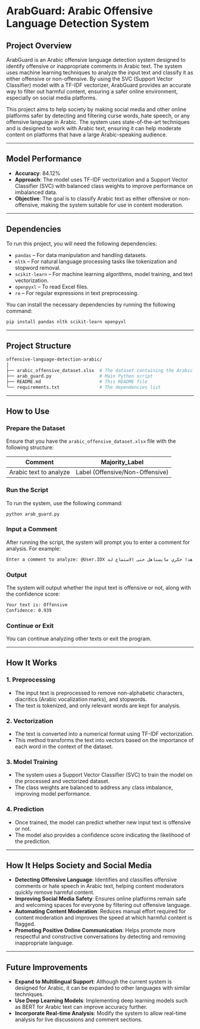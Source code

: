 # ArabGuard: Arabic Offensive Language Detection System

## Project Overview
ArabGuard is an Arabic offensive language detection system designed to identify offensive or inappropriate comments in Arabic text. The system uses machine learning techniques to analyze the input text and classify it as either offensive or non-offensive. By using the SVC (Support Vector Classifier) model with a TF-IDF vectorizer, ArabGuard provides an accurate way to filter out harmful content, ensuring a safer online environment, especially on social media platforms.

This project aims to help society by making social media and other online platforms safer by detecting and filtering curse words, hate speech, or any offensive language in Arabic. The system uses state-of-the-art techniques and is designed to work with Arabic text, ensuring it can help moderate content on platforms that have a large Arabic-speaking audience.

---

## Model Performance

- **Accuracy**: 84.12%
- **Approach**: The model uses TF-IDF vectorization and a Support Vector Classifier (SVC) with balanced class weights to improve performance on imbalanced data.
- **Objective**: The goal is to classify Arabic text as either offensive or non-offensive, making the system suitable for use in content moderation.

---

## Dependencies

To run this project, you will need the following dependencies:

- `pandas` – For data manipulation and handling datasets.
- `nltk` – For natural language processing tasks like tokenization and stopword removal.
- `scikit-learn` – For machine learning algorithms, model training, and text vectorization.
- `openpyxl` – To read Excel files.
- `re` – For regular expressions in text preprocessing.

You can install the necessary dependencies by running the following command:

```bash
pip install pandas nltk scikit-learn openpyxl
```

---

## Project Structure

```bash
offensive-language-detection-arabic/
│
├── arabic_offensive_dataset.xlsx  # The dataset containing the Arabic text and labels
├── arab_guard.py                  # Main Python script
├── README.md                      # This README file
└── requirements.txt               # The dependencies list
```

---

## How to Use

### Prepare the Dataset
Ensure that you have the `arabic_offensive_dataset.xlsx` file with the following structure:

| **Comment**          | **Majority_Label**      |
|----------------------|-------------------------|
| Arabic text to analyze | Label (Offensive/Non-Offensive) |

### Run the Script

To run the system, use the following command:

```bash
python arab_guard.py
```

### Input a Comment

After running the script, the system will prompt you to enter a comment for analysis. For example:

```bash
Enter a comment to analyze: @User.IDX هذا خكري مايستاهل حتى الاستماع له !!!
```

### Output

The system will output whether the input text is offensive or not, along with the confidence score:

```bash
Your text is: Offensive
Confidence: 0.939
```

### Continue or Exit
You can continue analyzing other texts or exit the program.

---

## How It Works

### 1. Preprocessing
- The input text is preprocessed to remove non-alphabetic characters, diacritics (Arabic vocalization marks), and stopwords.
- The text is tokenized, and only relevant words are kept for analysis.

### 2. Vectorization
- The text is converted into a numerical format using TF-IDF vectorization.
- This method transforms the text into vectors based on the importance of each word in the context of the dataset.

### 3. Model Training
- The system uses a Support Vector Classifier (SVC) to train the model on the processed and vectorized dataset.
- The class weights are balanced to address any class imbalance, improving model performance.

### 4. Prediction
- Once trained, the model can predict whether new input text is offensive or not.
- The model also provides a confidence score indicating the likelihood of the prediction.

---

## How It Helps Society and Social Media

- **Detecting Offensive Language**: Identifies and classifies offensive comments or hate speech in Arabic text, helping content moderators quickly remove harmful content.
- **Improving Social Media Safety**: Ensures online platforms remain safe and welcoming spaces for everyone by filtering out offensive language.
- **Automating Content Moderation**: Reduces manual effort required for content moderation and improves the speed at which harmful content is flagged.
- **Promoting Positive Online Communication**: Helps promote more respectful and constructive conversations by detecting and removing inappropriate language.

---

## Future Improvements

- **Expand to Multilingual Support**: Although the current system is designed for Arabic, it can be expanded to other languages with similar techniques.
- **Use Deep Learning Models**: Implementing deep learning models such as BERT for Arabic text can improve accuracy further.
- **Incorporate Real-time Analysis**: Modify the system to allow real-time analysis for live discussions and comment sections.

